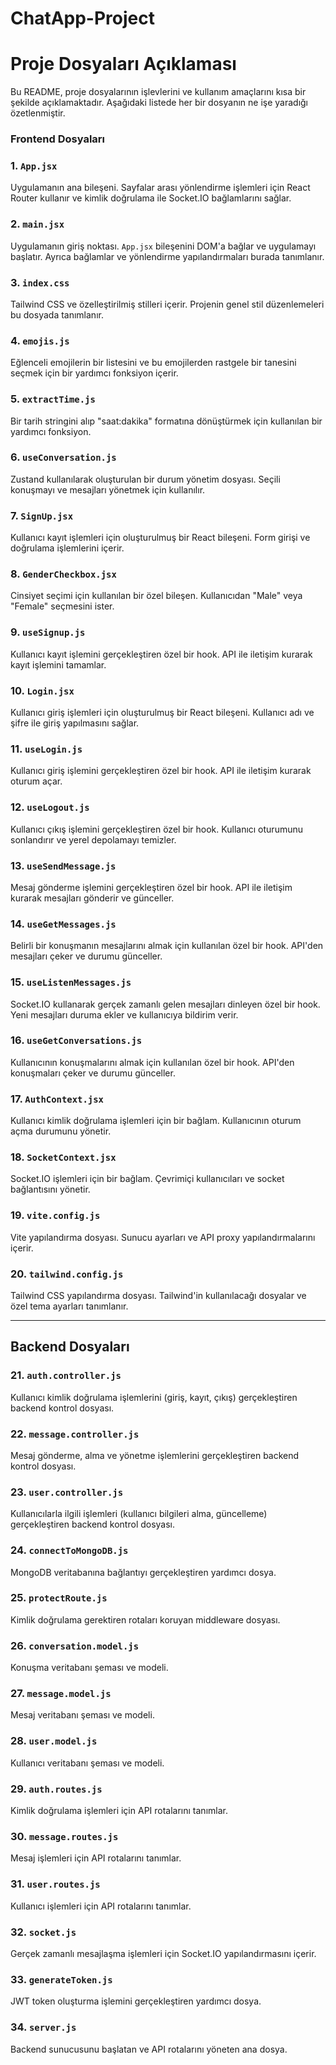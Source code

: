 # ChatApp-Project

# Proje Dosyaları Açıklaması

Bu README, proje dosyalarının işlevlerini ve kullanım amaçlarını kısa bir şekilde açıklamaktadır. Aşağıdaki listede her bir dosyanın ne işe yaradığı özetlenmiştir.

### Frontend Dosyaları

### 1. `App.jsx`
Uygulamanın ana bileşeni. Sayfalar arası yönlendirme işlemleri için React Router kullanır ve kimlik doğrulama ile Socket.IO bağlamlarını sağlar.

### 2. `main.jsx`
Uygulamanın giriş noktası. `App.jsx` bileşenini DOM'a bağlar ve uygulamayı başlatır. Ayrıca bağlamlar ve yönlendirme yapılandırmaları burada tanımlanır.

### 3. `index.css`
Tailwind CSS ve özelleştirilmiş stilleri içerir. Projenin genel stil düzenlemeleri bu dosyada tanımlanır.

### 4. `emojis.js`
Eğlenceli emojilerin bir listesini ve bu emojilerden rastgele bir tanesini seçmek için bir yardımcı fonksiyon içerir.

### 5. `extractTime.js`
Bir tarih stringini alıp "saat:dakika" formatına dönüştürmek için kullanılan bir yardımcı fonksiyon.

### 6. `useConversation.js`
Zustand kullanılarak oluşturulan bir durum yönetim dosyası. Seçili konuşmayı ve mesajları yönetmek için kullanılır.

### 7. `SignUp.jsx`
Kullanıcı kayıt işlemleri için oluşturulmuş bir React bileşeni. Form girişi ve doğrulama işlemlerini içerir.

### 8. `GenderCheckbox.jsx`
Cinsiyet seçimi için kullanılan bir özel bileşen. Kullanıcıdan "Male" veya "Female" seçmesini ister.

### 9. `useSignup.js`
Kullanıcı kayıt işlemini gerçekleştiren özel bir hook. API ile iletişim kurarak kayıt işlemini tamamlar.

### 10. `Login.jsx`
Kullanıcı giriş işlemleri için oluşturulmuş bir React bileşeni. Kullanıcı adı ve şifre ile giriş yapılmasını sağlar.

### 11. `useLogin.js`
Kullanıcı giriş işlemini gerçekleştiren özel bir hook. API ile iletişim kurarak oturum açar.

### 12. `useLogout.js`
Kullanıcı çıkış işlemini gerçekleştiren özel bir hook. Kullanıcı oturumunu sonlandırır ve yerel depolamayı temizler.

### 13. `useSendMessage.js`
Mesaj gönderme işlemini gerçekleştiren özel bir hook. API ile iletişim kurarak mesajları gönderir ve günceller.

### 14. `useGetMessages.js`
Belirli bir konuşmanın mesajlarını almak için kullanılan özel bir hook. API'den mesajları çeker ve durumu günceller.

### 15. `useListenMessages.js`
Socket.IO kullanarak gerçek zamanlı gelen mesajları dinleyen özel bir hook. Yeni mesajları duruma ekler ve kullanıcıya bildirim verir.

### 16. `useGetConversations.js`
Kullanıcının konuşmalarını almak için kullanılan özel bir hook. API'den konuşmaları çeker ve durumu günceller.

### 17. `AuthContext.jsx`
Kullanıcı kimlik doğrulama işlemleri için bir bağlam. Kullanıcının oturum açma durumunu yönetir.

### 18. `SocketContext.jsx`
Socket.IO işlemleri için bir bağlam. Çevrimiçi kullanıcıları ve socket bağlantısını yönetir.

### 19. `vite.config.js`
Vite yapılandırma dosyası. Sunucu ayarları ve API proxy yapılandırmalarını içerir.

### 20. `tailwind.config.js`
Tailwind CSS yapılandırma dosyası. Tailwind'in kullanılacağı dosyalar ve özel tema ayarları tanımlanır.

---

## Backend Dosyaları

### 21. `auth.controller.js`
Kullanıcı kimlik doğrulama işlemlerini (giriş, kayıt, çıkış) gerçekleştiren backend kontrol dosyası.

### 22. `message.controller.js`
Mesaj gönderme, alma ve yönetme işlemlerini gerçekleştiren backend kontrol dosyası.

### 23. `user.controller.js`
Kullanıcılarla ilgili işlemleri (kullanıcı bilgileri alma, güncelleme) gerçekleştiren backend kontrol dosyası.

### 24. `connectToMongoDB.js`
MongoDB veritabanına bağlantıyı gerçekleştiren yardımcı dosya.

### 25. `protectRoute.js`
Kimlik doğrulama gerektiren rotaları koruyan middleware dosyası.

### 26. `conversation.model.js`
Konuşma veritabanı şeması ve modeli.

### 27. `message.model.js`
Mesaj veritabanı şeması ve modeli.

### 28. `user.model.js`
Kullanıcı veritabanı şeması ve modeli.

### 29. `auth.routes.js`
Kimlik doğrulama işlemleri için API rotalarını tanımlar.

### 30. `message.routes.js`
Mesaj işlemleri için API rotalarını tanımlar.

### 31. `user.routes.js`
Kullanıcı işlemleri için API rotalarını tanımlar.

### 32. `socket.js`
Gerçek zamanlı mesajlaşma işlemleri için Socket.IO yapılandırmasını içerir.

### 33. `generateToken.js`
JWT token oluşturma işlemini gerçekleştiren yardımcı dosya.

### 34. `server.js`
Backend sunucusunu başlatan ve API rotalarını yöneten ana dosya.
